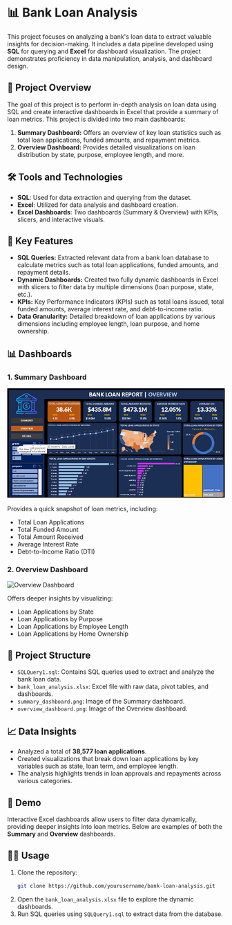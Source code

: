 # 📊 Bank Loan Analysis

This project focuses on analyzing a bank's loan data to extract valuable insights for decision-making. It includes a data pipeline developed using **SQL** for querying and **Excel** for dashboard visualization. The project demonstrates proficiency in data manipulation, analysis, and dashboard design.

## 🎯 Project Overview

The goal of this project is to perform in-depth analysis on loan data using SQL and create interactive dashboards in Excel that provide a summary of loan metrics. This project is divided into two main dashboards:

1. **Summary Dashboard:** Offers an overview of key loan statistics such as total loan applications, funded amounts, and repayment metrics.
2. **Overview Dashboard:** Provides detailed visualizations on loan distribution by state, purpose, employee length, and more.

## 🛠️ Tools and Technologies

- **SQL**: Used for data extraction and querying from the dataset.
- **Excel**: Utilized for data analysis and dashboard creation.
- **Excel Dashboards**: Two dashboards (Summary & Overview) with KPIs, slicers, and interactive visuals.

## 🚀 Key Features

- **SQL Queries:** Extracted relevant data from a bank loan database to calculate metrics such as total loan applications, funded amounts, and repayment details.
- **Dynamic Dashboards:** Created two fully dynamic dashboards in Excel with slicers to filter data by multiple dimensions (loan purpose, state, etc.).
- **KPIs:** Key Performance Indicators (KPIs) such as total loans issued, total funded amounts, average interest rate, and debt-to-income ratio.
- **Data Granularity:** Detailed breakdown of loan applications by various dimensions including employee length, loan purpose, and home ownership.

## 📊 Dashboards

### 1. **Summary Dashboard**
![Summary Dashboard](https://github.com/nakul-jain14/Bank-Loan-Analysis/blob/main/Bank%20Loan%20Analysis%20Images/Bank%20Loan%20Overview%20Dashboard.png)

Provides a quick snapshot of loan metrics, including:
- Total Loan Applications
- Total Funded Amount
- Total Amount Received
- Average Interest Rate
- Debt-to-Income Ratio (DTI)

### 2. **Overview Dashboard**
![Overview Dashboard](overview_dashboard.png)

Offers deeper insights by visualizing:
- Loan Applications by State
- Loan Applications by Purpose
- Loan Applications by Employee Length
- Loan Applications by Home Ownership

## 📂 Project Structure

- `SQLQuery1.sql`: Contains SQL queries used to extract and analyze the bank loan data.
- `bank_loan_analysis.xlsx`: Excel file with raw data, pivot tables, and dashboards.
- `summary_dashboard.png`: Image of the Summary dashboard.
- `overview_dashboard.png`: Image of the Overview dashboard.

## 📈 Data Insights

- Analyzed a total of **38,577 loan applications**.
- Created visualizations that break down loan applications by key variables such as state, loan term, and employee length.
- The analysis highlights trends in loan approvals and repayments across various categories.

## 📸 Demo

Interactive Excel dashboards allow users to filter data dynamically, providing deeper insights into loan metrics. Below are examples of both the **Summary** and **Overview** dashboards.

## 🧑‍💻 Usage

1. Clone the repository:
   ```bash
   git clone https://github.com/yourusername/bank-loan-analysis.git
2. Open the `bank_loan_analysis.xlsx` file to explore the dynamic dashboards.
3. Run SQL queries using `SQLQuery1.sql` to extract data from the database.

